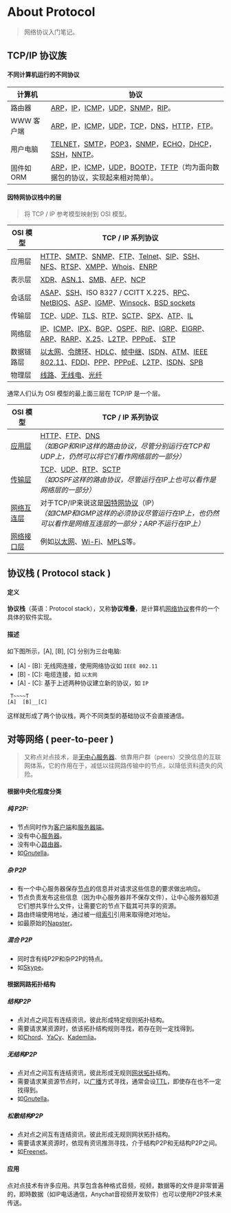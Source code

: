 
# About Protocol
> 网络协议入门笔记。

## TCP/IP 协议族

#### 不同计算机运行的不同协议

| 计算机     | 协议                                                         |
| ---------- | ------------------------------------------------------------ |
| 路由器     | [ARP](https://zh.wikipedia.org/wiki/ARP)，[IP](https://zh.wikipedia.org/wiki/IP)，[ICMP](https://zh.wikipedia.org/wiki/ICMP)，[UDP](https://zh.wikipedia.org/wiki/%E7%94%A8%E6%88%B7%E6%95%B0%E6%8D%AE%E6%8A%A5%E5%8D%8F%E8%AE%AE)，[SNMP](https://zh.wikipedia.org/wiki/SNMP)，[RIP](https://zh.wikipedia.org/wiki/%E8%B7%AF%E7%94%B1%E4%BF%A1%E6%81%AF%E5%8D%94%E8%AD%B0)。 |
| WWW 客户端 | [ARP](https://zh.wikipedia.org/wiki/ARP)，[IP](https://zh.wikipedia.org/wiki/IP)，[ICMP](https://zh.wikipedia.org/wiki/ICMP)，[UDP](https://zh.wikipedia.org/wiki/%E7%94%A8%E6%88%B7%E6%95%B0%E6%8D%AE%E6%8A%A5%E5%8D%8F%E8%AE%AE)，[TCP](https://zh.wikipedia.org/wiki/%E4%BC%A0%E8%BE%93%E6%8E%A7%E5%88%B6%E5%8D%8F%E8%AE%AE)，[DNS](https://zh.wikipedia.org/wiki/DNS)，[HTTP](https://zh.wikipedia.org/wiki/HTTP)，[FTP](https://zh.wikipedia.org/wiki/FTP)。 |
| 用户电脑   | [TELNET](https://zh.wikipedia.org/wiki/TELNET)，[SMTP](https://zh.wikipedia.org/wiki/SMTP)，[POP3](https://zh.wikipedia.org/wiki/POP3)，[SNMP](https://zh.wikipedia.org/wiki/SNMP)，[ECHO](https://zh.wikipedia.org/w/index.php?title=ECHO&action=edit&redlink=1)，[DHCP](https://zh.wikipedia.org/wiki/DHCP)，[SSH](https://zh.wikipedia.org/wiki/SSH)，[NNTP](https://zh.wikipedia.org/wiki/NNTP)。 |
| 固件如 ORM | [ARP](https://zh.wikipedia.org/wiki/ARP)，[IP](https://zh.wikipedia.org/wiki/IP)，[ICMP](https://zh.wikipedia.org/wiki/ICMP)，[UDP](https://zh.wikipedia.org/wiki/%E7%94%A8%E6%88%B7%E6%95%B0%E6%8D%AE%E6%8A%A5%E5%8D%8F%E8%AE%AE)，[BOOTP](https://zh.wikipedia.org/w/index.php?title=BOOT&action=edit&redlink=1)，[TFTP](https://zh.wikipedia.org/wiki/TFTP)（均为面向数据包的协议，实现起来相对简单）。 |


#### 因特网协议栈中的层
> 将 TCP / IP 参考模型映射到 OSI 模型。

| OSI 模型   | TCP / IP 系列协议                                            |
| ---------- | ------------------------------------------------------------ |
| 应用层     | [HTTP](https://zh.wikipedia.org/wiki/HTTP)、[SMTP](https://zh.wikipedia.org/wiki/SMTP)、[SNMP](https://zh.wikipedia.org/wiki/SNMP)、[FTP](https://zh.wikipedia.org/wiki/FTP)、[Telnet](https://zh.wikipedia.org/wiki/Telnet)、[SIP](https://zh.wikipedia.org/wiki/SIP)、[SSH](https://zh.wikipedia.org/wiki/SSH)、[NFS](https://zh.wikipedia.org/wiki/NFS)、[RTSP](https://zh.wikipedia.org/wiki/RTSP)、[XMPP](https://zh.wikipedia.org/wiki/XMPP)、[Whois](https://zh.wikipedia.org/wiki/Whois)、[ENRP](https://zh.wikipedia.org/w/index.php?title=ENRP&action=edit&redlink=1) |
| 表示层     | [XDR](https://zh.wikipedia.org/w/index.php?title=External_Data_Representation&action=edit&redlink=1)、[ASN.1](https://zh.wikipedia.org/w/index.php?title=Abstract_Syntax_Notation_1&action=edit&redlink=1)、[SMB](https://zh.wikipedia.org/wiki/%E6%9C%8D%E5%8A%A1%E5%99%A8%E6%B6%88%E6%81%AF%E5%9D%97)、[AFP](https://zh.wikipedia.org/wiki/Apple_Filing_Protocol)、[NCP](https://zh.wikipedia.org/w/index.php?title=NetWare_Core_Protocol&action=edit&redlink=1) |
| 会话层     | [ASAP](https://zh.wikipedia.org/w/index.php?title=Aggregate_Server_Access_Protocol&action=edit&redlink=1)、[SSH](https://zh.wikipedia.org/wiki/SSH)、ISO 8327 / CCITT X.225、[RPC](https://zh.wikipedia.org/w/index.php?title=Remote_procedure_call&action=edit&redlink=1)、[NetBIOS](https://zh.wikipedia.org/wiki/NetBIOS)、[ASP](https://zh.wikipedia.org/wiki/AppleTalk)、[IGMP](https://zh.wikipedia.org/wiki/IGMP)、[Winsock](https://zh.wikipedia.org/wiki/Winsock)、[BSD sockets](https://zh.wikipedia.org/wiki/Berkeley_sockets) |
| 传输层     | [TCP](https://zh.wikipedia.org/wiki/%E4%BC%A0%E8%BE%93%E6%8E%A7%E5%88%B6%E5%8D%8F%E8%AE%AE)、[UDP](https://zh.wikipedia.org/wiki/User_Datagram_Protocol)、[TLS](https://zh.wikipedia.org/wiki/Transport_Layer_Security)、[RTP](https://zh.wikipedia.org/wiki/%E5%AE%9E%E6%97%B6%E4%BC%A0%E8%BE%93%E5%8D%8F%E8%AE%AE)、[SCTP](https://zh.wikipedia.org/wiki/%E6%B5%81%E6%8E%A7%E5%88%B6%E4%BC%A0%E8%BE%93%E5%8D%8F%E8%AE%AE)、[SPX](https://zh.wikipedia.org/wiki/Sequenced_packet_exchange)、[ATP](https://zh.wikipedia.org/wiki/AppleTalk)、[IL](https://zh.wikipedia.org/w/index.php?title=IL_Protocol&action=edit&redlink=1) |
| 网络层     | [IP](https://zh.wikipedia.org/wiki/%E7%BD%91%E9%99%85%E5%8D%8F%E8%AE%AE)、[ICMP](https://zh.wikipedia.org/wiki/ICMP)、[IPX](https://zh.wikipedia.org/wiki/IPX)、[BGP](https://zh.wikipedia.org/wiki/BGP)、[OSPF](https://zh.wikipedia.org/wiki/OSPF)、[RIP](https://zh.wikipedia.org/wiki/RIP)、[IGRP](https://zh.wikipedia.org/wiki/IGRP)、[EIGRP](https://zh.wikipedia.org/wiki/EIGRP)、[ARP](https://zh.wikipedia.org/wiki/ARP)、[RARP](https://zh.wikipedia.org/wiki/RARP)、[X.25](https://zh.wikipedia.org/wiki/X.25)、[L2TP](https://zh.wikipedia.org/wiki/%E7%AC%AC%E4%BA%8C%E5%B1%82%E9%9A%A7%E9%81%93%E5%8D%8F%E8%AE%AE)、[PPPoE](https://zh.wikipedia.org/wiki/PPPoE)、 [STP](https://zh.wikipedia.org/wiki/%E7%94%9F%E6%88%90%E6%A0%91%E5%8D%8F%E8%AE%AE) |
| 数据链路层 | [以太网](https://zh.wikipedia.org/wiki/%E4%BB%A5%E5%A4%AA%E7%BD%91)、[令牌环](https://zh.wikipedia.org/wiki/%E4%BB%A4%E7%89%8C%E7%8E%AF)、[HDLC](https://zh.wikipedia.org/wiki/HDLC)、[帧中继](https://zh.wikipedia.org/wiki/%E5%B8%A7%E4%B8%AD%E7%BB%A7)、[ISDN](https://zh.wikipedia.org/wiki/ISDN)、[ATM](https://zh.wikipedia.org/wiki/%E5%BC%82%E6%AD%A5%E4%BC%A0%E8%BE%93%E6%A8%A1%E5%BC%8F)、[IEEE 802.11](https://zh.wikipedia.org/wiki/IEEE_802.11)、[FDDI](https://zh.wikipedia.org/wiki/FDDI)、[PPP](https://zh.wikipedia.org/wiki/PPP)、[PPPoE](https://zh.wikipedia.org/wiki/PPPoE)、[L2TP](https://zh.wikipedia.org/wiki/%E7%AC%AC%E4%BA%8C%E5%B1%82%E9%9A%A7%E9%81%93%E5%8D%8F%E8%AE%AE)、[ISDN](https://zh.wikipedia.org/wiki/%E7%BB%BC%E5%90%88%E4%B8%9A%E5%8A%A1%E6%95%B0%E5%AD%97%E7%BD%91)、[SPB](https://zh.wikipedia.org/wiki/IEEE_802.1aq) |
| 物理层     | [线路](https://zh.wikipedia.org/w/index.php?title=%E7%BA%BF%E8%B7%AF&action=edit&redlink=1)、[无线电](https://zh.wikipedia.org/wiki/%E6%97%A0%E7%BA%BF%E7%94%B5)、[光纤](https://zh.wikipedia.org/wiki/%E5%85%89%E7%BA%A4) |  

通常人们认为 OSI 模型的最上面三层在 TCP/IP 是一个层。  

| OSI 模型        | TCP / IP 系列协议                                            |
| --------------- | ------------------------------------------------------------ |
| [应用层][2]     | [HTTP](https://zh.wikipedia.org/wiki/HTTP)、[FTP](https://zh.wikipedia.org/wiki/FTP)、[DNS](https://zh.wikipedia.org/wiki/DNS) <br/>*（如BGP和RIP这样的路由协议，尽管分别运行在TCP和UDP上，仍然可以将它们看作网络层的一部分）* |
| [传输层][2]     | [TCP](https://zh.wikipedia.org/wiki/%E4%BC%A0%E8%BE%93%E6%8E%A7%E5%88%B6%E5%8D%8F%E8%AE%AE)、[UDP](https://zh.wikipedia.org/wiki/UDP)、[RTP](https://zh.wikipedia.org/wiki/RTP)、[SCTP](https://zh.wikipedia.org/wiki/SCTP) <br/>*（如OSPF这样的路由协议，尽管运行在IP上也可以看作是网络层的一部分）* |
| [网络互连层][3] | 对于TCP/IP来说这是[因特网协议](https://zh.wikipedia.org/wiki/%E5%9B%A0%E7%89%B9%E7%BD%91%E5%8D%8F%E8%AE%AE)（IP）<br/> *（如ICMP和IGMP这样的必须协议尽管运行在IP上，也仍然可以看作是网络互连层的一部分；ARP不运行在IP上）* |
| [网络接口层][4] | 例如[以太网](https://zh.wikipedia.org/wiki/%E4%BB%A5%E5%A4%AA%E7%BD%91)、[Wi-Fi](https://zh.wikipedia.org/wiki/Wi-Fi)、[MPLS](https://zh.wikipedia.org/wiki/MPLS)等。 |  

## 协议栈 ( Protocol stack )

#### 定义
**协议栈**（英语：Protocol stack），又称**协议堆叠**，是计算机[网络协议](https://zh.wikipedia.org/wiki/%E7%BD%91%E7%BB%9C%E5%8D%8F%E8%AE%AE)套件的一个具体的软件实现。  

#### 描述
如下图所示，[A], [B], [C] 分别为三台电脑:  
+ [A] - [B]: 无线网连接，使用网络协议如 `IEEE 802.11`
+ [B] - [C]: 电缆连接，如 `以太网`
+ [A] - [C]: 基于上述两种协议建立新的协议，如 `IP`  

```
 T~~~~T
[A]  [B]__[C]
```  

这样就形成了两个协议栈，两个不同类型的基础协议不会直接通信。  

## 对等网络 ( peer-to-peer )

> 又称点对点技术，是[无中心服务器](https://zh.wikipedia.org/wiki/%E5%8E%BB%E4%B8%AD%E5%BF%83%E5%8C%96)、依靠用户群（peers）交换信息的互联网体系，它的作用在于，减低以往网路传输中的节点，以降低资料遗失的风险。



#### 根据中央化程度分类

##### 纯 P2P:

- 节点同时作为[客户端](https://zh.wikipedia.org/wiki/%E5%AE%A2%E6%88%B7%E7%AB%AF)和[服务器端](https://zh.wikipedia.org/wiki/%E6%9C%8D%E5%8A%A1%E5%99%A8%E7%AB%AF)。
- 没有中心[服务器](https://zh.wikipedia.org/wiki/%E6%9C%8D%E5%8A%A1%E5%99%A8)。
- 没有中心[路由器](https://zh.wikipedia.org/wiki/%E8%B7%AF%E7%94%B1%E5%99%A8)。
- 如[Gnutella](https://zh.wikipedia.org/wiki/Gnutella)。  

##### 杂 P2P

- 有一个中心服务器保存[节点](https://zh.wikipedia.org/wiki/%E8%8A%82%E7%82%B9)的信息并对请求这些信息的要求做出响应。
- 节点负责发布这些信息（因为中心服务器并不保存文件），让中心服务器知道它们想共享什么文件，让需要它的节点下载其可共享的资源。
- 路由终端使用地址，通过被一组[索引](https://zh.wikipedia.org/wiki/%E7%B4%A2%E5%BC%95)引用来取得绝对地址。
- 如最原始的[Napster](https://zh.wikipedia.org/wiki/Napster)。  

##### 混合 P2P

- 同时含有纯P2P和杂P2P的特点。
- 如[Skype](https://zh.wikipedia.org/wiki/Skype)。



#### 根据网路拓扑结构

##### 结构P2P

- 点对点之间互有连结资讯，彼此形成特定规则拓扑结构。
- 需要请求某资源时，依该拓扑结构规则寻找，若存在则一定找得到。
- 如[Chord](https://zh.wikipedia.org/w/index.php?title=Chord&action=edit&redlink=1)、[YaCy](https://zh.wikipedia.org/wiki/YaCy)、[Kademlia](https://zh.wikipedia.org/wiki/Kademlia)。  

##### 无结构P2P

- 点对点之间互有连结资讯，彼此形成无规则[网状拓扑](https://zh.wikipedia.org/wiki/%E7%BD%91%E7%BB%9C%E6%8B%93%E6%89%91)结构。
- 需要请求某资源节点时，以[广播](https://zh.wikipedia.org/wiki/%E5%B9%BF%E6%92%AD)方式寻找，通常会设[TTL](https://zh.wikipedia.org/wiki/%E5%AD%98%E6%B4%BB%E6%99%82%E9%96%93)，即使存在也不一定找得到。
- 如[Gnutella](https://zh.wikipedia.org/wiki/Gnutella)。  

##### 松散结构P2P

- 点对点之间互有连结资讯，彼此形成无规则网状拓扑结构。
- 需要请求某资源时，依现有资讯推测寻找，介于结构P2P和无结构P2P之间。
- 如[Freenet](https://zh.wikipedia.org/wiki/Freenet)。  



#### 应用

点对点技术有许多应用。共享包含各种格式音频，视频，数据等的文件是非常普遍的，即時数据（如IP电话通信，Anychat音视频开发软件）也可以使用P2P技术来传送。


[1]: https://en.wikipedia.org/wiki/Category:Application_layer_protocols
[2]: https://en.wikipedia.org/wiki/Category:Transport_layer_protocols
[3]: https://en.wikipedia.org/wiki/Category:Internet_layer_protocols
[4]: https://en.wikipedia.org/wiki/Category:Link_protocols

